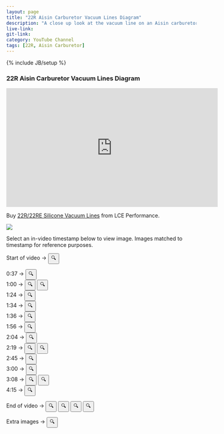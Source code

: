 ```yaml
---
layout: page
title: "22R Aisin Carburetor Vacuum Lines Diagram"
description: "A close up look at the vacuum line on an Aisin carburetor from a 22R engine."
live-link: 
git-link: 
category: YouTube Channel
tags: [22R, Aisin Carburetor]
---
```

{% include JB/setup %}

### 22R Aisin Carburetor Vacuum Lines Diagram

<iframe id="video" width="560" height="315" src="https://youtu.be/9omRz4x0oHI?t=1" frameborder="0" allow="accelerometer; autoplay; encrypted-media; gyroscope; picture-in-picture" allowfullscreen></iframe>

Buy [22R/22RE Silicone Vacuum Lines](https://www.lceperformance.com/22RE-Silicone-Vacuum-Hose-Kit-Black-p/1072442.htm) from LCE Performance.

<img id="content" src="http://isaacdozier.com/assets/custom-img/0.png">

Select an in-video timestamp below to view image.
Images matched to timestamp for reference purposes.

Start of video → 
<button onclick="changeImg(0)">🔍</button> <br/>

0:37 → <button onclick="changeImg(1)">🔍</button> <br/>
1:00 → <button onclick="changeImg(2)">🔍</button>
	   <button onclick="changeImg(3)">🔍</button> <br/>
1:24 → <button onclick="changeImg(4),changeVideoTimestamp(84)">🔍</button> <br/>
1:34 → <button onclick="changeImg(5)">🔍</button> <br/>
1:36 → <button onclick="changeImg(6)">🔍</button> <br/>
1:56 → <button onclick="changeImg(7)">🔍</button> <br/>
2:04 → <button onclick="changeImg(8)">🔍</button> <br/>
2:19 → <button onclick="changeImg(9)">🔍</button>
	   <button onclick="changeImg(10)">🔍</button> <br/>
2:45 → <button onclick="changeImg(11)">🔍</button> <br/>
3:00 → <button onclick="changeImg(12)">🔍</button> <br/>
3:08 → <button onclick="changeImg(13)">🔍</button>
	   <button onclick="changeImg(14)">🔍</button> <br/>
4:15 → <button onclick="changeImg(15)">🔍</button> <br/>

End of video → 
<button onclick="changeImg(16)">🔍</button>
<button onclick="changeImg(17)">🔍</button>
<button onclick="changeImg(18)">🔍</button>
<button onclick="changeImg(19)">🔍</button>

Extra images → 
<button onclick="changeImg(20)">🔍</button>

<script src="http://isaacdozier.com/assets/custom-js/22r.js"></script>